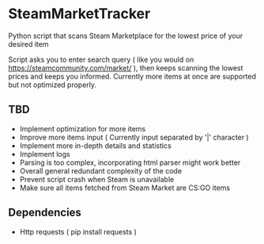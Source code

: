 # SteamMarketTracker
Python script that scans Steam Marketplace for the lowest price of your desired item

Script asks you to enter search query ( like you would on https://steamcommunity.com/market/ ), then keeps scanning the lowest prices and keeps you informed.
Currently more items at once are supported but not optimized properly.

## TBD
- Implement optimization for more items
- Improve more items input ( Currently input separated by '|' character )
- Implement more in-depth details and statistics
- Implement logs
- Parsing is too complex, incorporating html parser might work better
- Overall general redundant complexity of the code
- Prevent script crash when Steam is unavailable
- Make sure all items fetched from Steam Market are CS:GO items

## Dependencies
- Http requests ( pip install requests )
